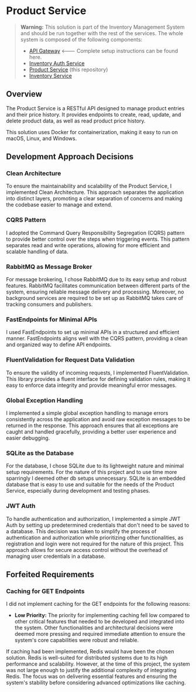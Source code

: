 # Product Service

> **Warning:** This solution is part of the Inventory Management System and should be run together with the rest of the services. The whole system is composed of the following components:
> - [API Gateway](https://github.com/claurymr/store-api) <--- Complete setup instructions can be found here.
> - [Inventory Auth Service](https://github.com/claurymr/inventory-auth-service)
> - [Product Service](https://github.com/claurymr/product-service) (this repository)
> - [Inventory Service](https://github.com/claurymr/inventory-service)

## Overview
The Product Service is a RESTful API designed to manage product entries and their price history. It provides endpoints to create, read, update, and delete product data, as well as read product price history. 

This solution uses Docker for containerization, making it easy to run on macOS, Linux, and Windows.

## Development Approach Decisions

### Clean Architecture
To ensure the maintainability and scalability of the Product Service, I implemented Clean Architecture. This approach separates the application into distinct layers, promoting a clear separation of concerns and making the codebase easier to manage and extend.

### CQRS Pattern
I adopted the Command Query Responsibility Segregation (CQRS) pattern to provide better control over the steps when triggering events. This pattern separates read and write operations, allowing for more efficient and scalable handling of data.

### RabbitMQ as Message Broker
For message brokering, I chose RabbitMQ due to its easy setup and robust features. RabbitMQ facilitates communication between different parts of the system, ensuring reliable message delivery and processing. Moreover, no background services are required to be set up as RabbitMQ takes care of tracking consumers and publishers.

### FastEndpoints for Minimal APIs
I used FastEndpoints to set up minimal APIs in a structured and efficient manner. FastEndpoints aligns well with the CQRS pattern, providing a clean and organized way to define API endpoints.

### FluentValidation for Request Data Validation
To ensure the validity of incoming requests, I implemented FluentValidation. This library provides a fluent interface for defining validation rules, making it easy to enforce data integrity and provide meaningful error messages.

### Global Exception Handling
I implemented a simple global exception handling to manage errors consistently across the application and avoid raw exception messages to be returned in the response. This approach ensures that all exceptions are caught and handled gracefully, providing a better user experience and easier debugging.

### SQLite as the Database
For the database, I chose SQLite due to its lightweight nature and minimal setup requirements. For the nature of this project and to use time more sparringly I deemed other db setups unnecessary. SQLite is an embedded database that is easy to use and suitable for the needs of the Product Service, especially during development and testing phases.

### JWT Auth
To handle authentication and authorization, I implemented a simple JWT Auth by setting up predetermined credentials that don't need to be saved to a database. This decision was taken to simplify the process of authentication and authorization while prioritizing other functionalities, as registration and login were not required for the nature of this project. This approach allows for secure access control without the overhead of managing user credentials in a database.

## Forfeited Requirements

### Caching for GET Endpoints

I did not implement caching for the GET endpoints for the following reasons:
- **Low Priority:** The priority for implementing caching fell low compared to other critical features that needed to be developed and integrated into the system. Other functionalities and architectural decisions were deemed more pressing and required immediate attention to ensure the system's core capabilities were robust and reliable.

If caching had been implemented, Redis would have been the chosen solution. Redis is well-suited for distributed systems due to its high performance and scalability. However, at the time of this project, the system was not large enough to justify the additional complexity of integrating Redis. The focus was on delivering essential features and ensuring the system's stability before considering advanced optimizations like caching.